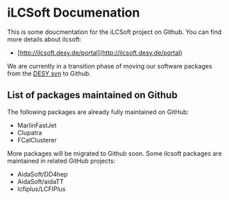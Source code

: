 # iLCSoft Documenation

This is some doucmentation for the iLCSoft project on Github.
You can find more details about ilcsoft:

- [http://ilcsoft.desy.de/portal](http://ilcsoft.desy.de/portal)


We are currently in a transition phase of moving our software packages from 
the [DESY svn](https://svnsrv.desy.de/websvn) to Github.

## List of packages maintained on Github

The following packages are already fully maintained on GitHub:

- MarlinFastJet
- Clupatra
- FCalClusterer

More packages will be migrated to Github soon.
Some ilcsoft packages are maintained in related GitHub projects:

- AidaSoft/DD4hep
- AidaSoft/aidaTT
- lcfiplus/LCFIPlus


